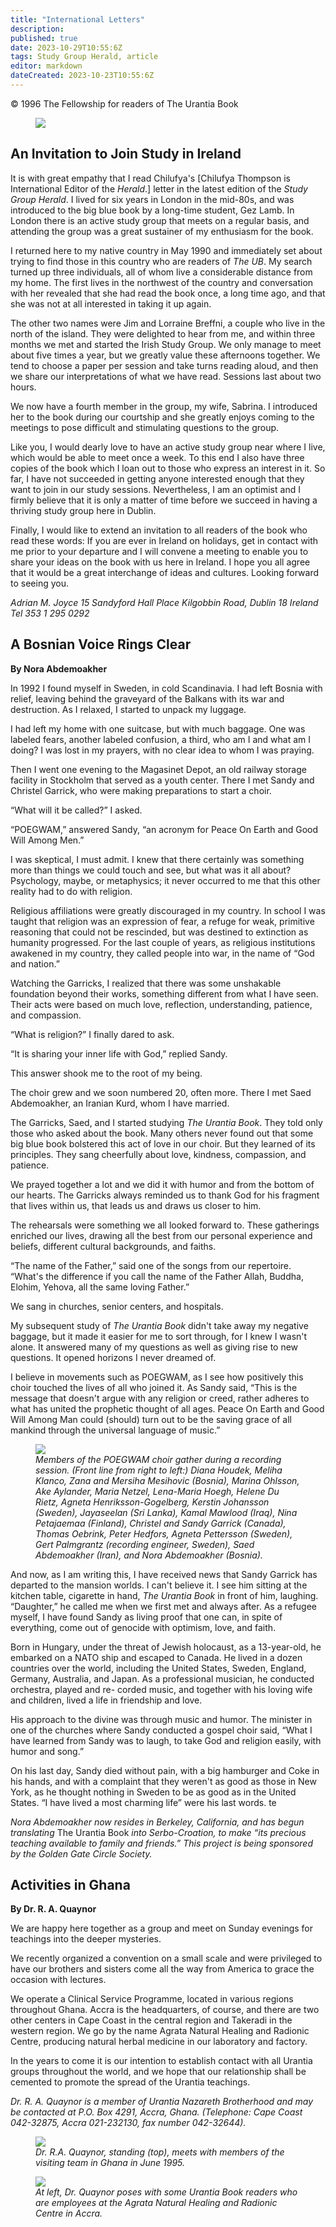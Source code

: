 ```yaml
---
title: "International Letters"
description: 
published: true
date: 2023-10-29T10:55:6Z
tags: Study Group Herald, article
editor: markdown
dateCreated: 2023-10-23T10:55:6Z
---
```


<p class="v-card v-sheet theme--light gray lighten-3 px-2">© 1996 The Fellowship for readers of The Urantia Book</p>

<figure id="Figure_1" class="image urantiapedia">
<img src="/image/article/Study_Group_Herald/worldmap.jpg">
</figure>

## An Invitation to Join Study in Ireland

It is with great empathy that I read Chilufya's [Chilufya Thompson is International Editor of the _Herald_.] letter in the latest edition of the _Study Group Herald_. I lived for six years in London in the mid-80s, and was introduced to the big blue book by a long-time student, Gez Lamb. In London there is an active study group that meets on a regular basis, and attending the group was a great sustainer of my enthusiasm for the book.

I returned here to my native country in May 1990 and immediately set about trying to find those in this country who are readers of _The UB_. My search turned up three individuals, all of whom live a considerable distance from my home. The first lives in the northwest of the country and conversation with her revealed that she had read the book once, a long time ago, and that she was not at all interested in taking it up again.

The other two names were Jim and Lorraine Breffni, a couple who live in the north of the island. They were delighted to hear from me, and within three months we met and started the Irish Study Group. We only manage to meet about five times a year, but we greatly value these afternoons together. We tend to choose a paper per session and take turns reading aloud, and then we share our interpretations of what we have read. Sessions last about two hours.

We now have a fourth member in the group, my wife, Sabrina. I introduced her to the book during our courtship and she greatly enjoys coming to the meetings to pose difficult and stimulating questions to the group.

Like you, I would dearly love to have an active study group near where I live, which would be able to meet once a week. To this end I also have three copies of the book which I loan out to those who express an interest in it. So far, I have not succeeded in getting anyone interested enough that they want to join in our study sessions. Nevertheless, I am an optimist and I firmly believe that it is only a matter of time before we succeed in having a thriving study group here in Dublin.

Finally, I would like to extend an invitation to all readers of the book who read these words: If you are ever in Ireland on holidays, get in contact with me prior to your departure and I will convene a meeting to enable you to share your ideas on the book with us here in Ireland. I hope you all agree that it would be a great interchange of ideas and cultures. Looking forward to seeing you.

_Adrian M. Joyce_
_15 Sandyford Hall Place_
_Kilgobbin Road,_
_Dublin 18 Ireland_
_Tel 353 1 295 0292_

## A Bosnian Voice Rings Clear

**By Nora Abdemoakher**

In 1992 I found myself in Sweden, in cold Scandinavia. I had left Bosnia with relief, leaving behind the graveyard of the Balkans with its war and destruction. As I relaxed, I started to unpack my luggage.

I had left my home with one suitcase, but with much baggage. One was labeled fears, another labeled confusion, a third, who am I and what am I doing? I was lost in my prayers, with no clear idea to whom I was praying.

Then I went one evening to the Magasinet Depot, an old railway storage facility in Stockholm that served as a youth center. There I met Sandy and Christel Garrick, who were making preparations to start a choir.

“What will it be called?” I asked.

“POEGWAM,” answered Sandy, “an acronym for Peace On Earth and Good Will Among Men.”

I was skeptical, I must admit. I knew that there certainly was something more than things we could touch and see, but what was it all about? Psychology, maybe, or metaphysics; it never occurred to me that this other reality had to do with religion.

Religious affiliations were greatly discouraged in my country. In school I was taught that religion was an expression of fear, a refuge for weak, primitive reasoning that could not be rescinded, but was destined to extinction as humanity progressed. For the last couple of years, as religious institutions awakened in my country, they called people into war, in the name of “God and nation.”

Watching the Garricks, I realized that there was some unshakable foundation beyond their works, something different from what I have seen. Their acts were based on much love, reflection, understanding, patience, and compassion.

“What is religion?” I finally dared to ask.

“It is sharing your inner life with God,” replied Sandy.

This answer shook me to the root of my being.

The choir grew and we soon numbered 20, often more. There I met Saed Abdemoakher, an Iranian Kurd, whom I have married.

The Garricks, Saed, and I started studying _The Urantia Book_. They told only those who asked about the book. Many others never found out that some big blue book bolstered this act of love in our choir. But they learned of its principles. They sang cheerfully about love, kindness, compassion, and patience.

We prayed together a lot and we did it with humor and from the bottom of our hearts. The Garricks always reminded us to thank God for his fragment that lives within us, that leads us and draws us closer to him.

The rehearsals were something we all looked forward to. These gatherings enriched our lives, drawing all the best from our personal experience and beliefs, different cultural backgrounds, and faiths.

“The name of the Father,” said one of the songs from our repertoire. “What's the difference if you call the name of the Father Allah, Buddha, Elohim, Yehova, all the same loving Father.”

We sang in churches, senior centers, and hospitals.

My subsequent study of _The Urantia Book_ didn't take away my negative baggage, but it made it easier for me to sort through, for I knew I wasn't alone. It answered many of my questions as well as giving rise to new questions. It opened horizons I never dreamed of.

I believe in movements such as POEGWAM, as I see how positively this choir touched the lives of all who joined it. As Sandy said, “This is the message that doesn't argue with any religion or creed, rather adheres to what has united the prophetic thought of all ages. Peace On Earth and Good Will Among Man could (should) turn out to be the saving grace of all mankind through the universal language of music.”

<figure id="Figure_1" class="image urantiapedia">
<img src="/image/article/Study_Group_Herald/POEGWAM.jpg">
<figcaption><em>Members of the POEGWAM choir gather during a recording session. (Front line from right to left:) Diana Houdek, Meliha Klanco, Zana and Mersiha Mesihovic (Bosnia), Marina Ohlsson, Ake Aylander, Maria Netzel, Lena-Maria Hoegh, Helene Du Rietz, Agneta Henriksson-Gogelberg, Kerstin Johansson (Sweden), Jayaseelan (Sri Lanka), Kamal Mawlood (Iraq), Nina Petajaemaa (Finland), Christel and Sandy Garrick (Canada), Thomas Oebrink, Peter Hedfors, Agneta Pettersson (Sweden), Gert Palmgrantz (recording engineer, Sweden), Saed Abdemoakher (Iran), and Nora Abdemoakher (Bosnia).</em></figcaption>
</figure>



And now, as I am writing this, I have received news that Sandy Garrick has departed to the mansion worlds. I can't believe it. I see him sitting at the kitchen table, cigarette in hand, _The Urantia Book_ in front of him, laughing. “Daughter,” he called me when we first met and always after. As a refugee myself, I have found Sandy as living proof that one can, in spite of everything, come out of genocide with optimism, love, and faith.

Born in Hungary, under the threat of Jewish holocaust, as a 13-year-old, he embarked on a NATO ship and escaped to Canada. He lived in a dozen countries over the world, including the United States, Sweden, England, Germany, Australia, and Japan. As a professional musician, he conducted orchestra, played and re- corded music, and together with his loving wife and children, lived a life in friendship and love.

His approach to the divine was through music and humor. The minister in one of the churches where Sandy conducted a gospel choir said, “What I have learned from Sandy was to laugh, to take God and religion easily, with humor and song.”

On his last day, Sandy died without pain, with a big hamburger and Coke in his hands, and with a complaint that they weren't as good as those in New York, as he thought nothing in Sweden to be as good as in the United States. “I have lived a most charming life” were his last words. te

_Nora Abdemoakher now resides in Berkeley, California, and has begun translating_ The Urantia Book _into Serbo-Croation, to make “its precious teaching available to family and friends.” This project is being sponsored by the Golden Gate Circle Society._

## Activities in Ghana

**By Dr. R. A. Quaynor**

We are happy here together as a group and meet on Sunday evenings for teachings into the deeper mysteries.

We recently organized a convention on a small scale and were privileged to have our brothers and sisters come all the way from America to grace the occasion with lectures.

We operate a Clinical Service Programme, located in various regions throughout Ghana. Accra is the headquarters, of course, and there are two other centers in Cape Coast in the central region and Takeradi in the western region. We go by the name Agrata Natural Healing and Radionic Centre, producing natural herbal medicine in our laboratory and factory.

In the years to come it is our intention to establish contact with all Urantia groups throughout the world, and we hope that our relationship shall be cemented to promote the spread of the Urantia teachings.

_Dr. R. A. Quaynor is a member of Urantia Nazareth Brotherhood and may be contacted at P.O. Box 4291, Accra, Ghana. (Telephone: Cape Coast 042-32875, Accra 021-232130, fax number 042-32644)._

<figure id="Figure_2" class="image urantiapedia">
<img src="/image/article/Study_Group_Herald/Quaynor1.jpg">
<figcaption><em>Dr. R.A. Quaynor, standing (top), meets with members of the visiting team in Ghana in June 1995.</em></figcaption>
</figure>


<figure id="Figure_3" class="image urantiapedia">
<img src="/image/article/Study_Group_Herald/Quaynor2.jpg">
<figcaption><em>At left, Dr. Quaynor poses with some Urantia Book readers who are employees at the Agrata Natural Healing and Radionic Centre in Accra.</em></figcaption>
</figure>